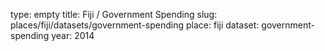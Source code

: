 type: empty
title: Fiji / Government Spending
slug: places/fiji/datasets/government-spending
place: fiji
dataset: government-spending
year: 2014
